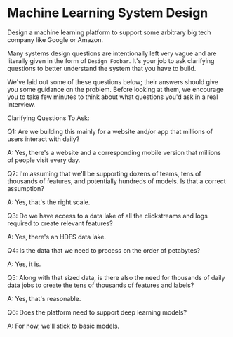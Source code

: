 # Machine Learning System Design

Design a machine learning platform to support some arbitrary big tech company like Google or Amazon.

Many systems design questions are intentionally left very vague and are literally given in the form of `Design Foobar`. It's your job to ask clarifying questions to better understand the system that you have to build.

We've laid out some of these questions below; their answers should give you some guidance on the problem. Before looking at them, we encourage you to take few minutes to think about what questions you'd ask in a real interview.

Clarifying Questions To Ask:

Q1: Are we building this mainly for a website and/or app that millions of users interact with daily?

A: Yes, there's a website and a corresponding mobile version that millions of people visit every day.

Q2: I'm assuming that we'll be supporting dozens of teams, tens of thousands of features, and potentially hundreds of models. Is that a correct assumption?

A: Yes, that's the right scale.

Q3: Do we have access to a data lake of all the clickstreams and logs required to create relevant features?

A: Yes, there's an HDFS data lake.

Q4: Is the data that we need to process on the order of petabytes?

A: Yes, it is.

Q5: Along with that sized data, is there also the need for thousands of daily data jobs to create the tens of thousands of features and labels?

A: Yes, that's reasonable.

Q6: Does the platform need to support deep learning models?

A: For now, we'll stick to basic models.

